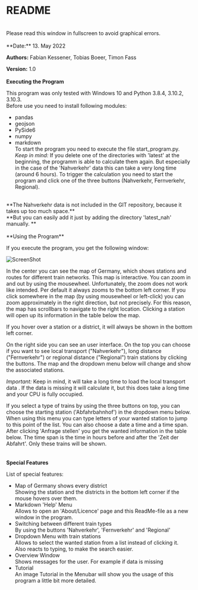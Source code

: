 # README <br/>
<br/>
Please read this window in fullscreen to avoid graphical errors.<br/>
<br/>
**Date:** 13. May 2022 <br/>

**Authors:** Fabian Kessener, Tobias Boeer, Timon Fass <br/>

**Version:** 1.0 <br/>
<br/>
**Executing the Program** <br/>

This program was only tested with Windows 10 and Python 3.8.4, 3.10.2, 3.10.3. <br/>
Before use you need to install following modules: <br/>
 - pandas <br/>
 - geojson<br/>
 - PySide6<br/>
 - numpy<br/>
 - markdown<br/>
To start the program you need to execute the file start_program.py.<br/>
*Keep in mind:* If you delete one of the directories with 'latest' at the beginning,
the programm is able to calculate them again. But especially in the case of the 'Nahverkehr'
data this can take a very long time (around 6 hours). To trigger the calculation you need to
start the program and click one of the three buttons (Nahverkehr, Fernverkehr, Regional). <br/>
<br/>
**The Nahverkehr data is not included in the GIT repository, because it takes up too much space.**<br/>
**But you can easily add it just by adding the directory 'latest_nah' manually. ** <br/>
<br/>
**Using the Program** <br/>

If you execute the program, you get the following window:<br/>

![ScreenShot](/////ScreenshotProgramm.png)<br/>

In the center you can see the map of Germany, which shows stations and
routes for different train networks. This map is interactive. You can
zoom in and out by using the mousewheel. Unfortunately, the zoom does
not work like intended. Per default it always zooms to the bottom left
corner. If you click somewhere in the map (by using mousewheel or left-click)
you can zoom approximately in the right direction, but not precisely. 
For this reason, the map has scrollbars to navigate to the right location.
Clicking a station will open up its information in the table below the
map.<br/>

If you hover over a station or a district, it will always be shown in the
bottom left corner.<br/>

On the right side you can see an user interface. On the top you can choose
if you want to see local transport ("Nahverkehr"), long distance ("Fernverkehr")
or regional distance ("Regional") train stations by clicking the buttons. The 
map and the dropdown menu below will change and show the associated stations.<br/>

*Important:* Keep in mind, it will take a long time to load the local 
transport data . If the data is missing it will calculate it, but this does
take a long time and your CPU is fully occupied.<br/>

If you select a type of trains by using the three buttons on top, you can
choose the starting station ('Abfahrbahnhof') in the dropdown menu below.
When using this menu you can type letters of your wanted station
to jump to this point of the list. You can also choose a date a time and a time span.
After clicking 'Anfrage stellen' you get the wanted information in the table below. The time span is the time
in hours before and after the 'Zeit der Abfahrt'. Only these trains will be shown. <br/>  
<br/>
**Special Features**<br/>

List of special features: <br/>
 - Map of Germany shows every district<br/>
	Showing the station and the districts in the bottom left corner if the mouse hovers over them.<br/>
 - Markdown 'Help' Menu<br/>
	Allows to open an 'About/Licence' page and this ReadMe-file as a new window in the program.<br/>
 - Switching between different train types<br/>
	By using the buttons 'Nahverkehr', 'Fernverkehr' and 'Regional'<br/>
 - Dropdown Menu with train stations<br/>
	Allows to select the wanted station from a list instead of clicking it.<br/>
	Also reacts to typing, to make the search easier.<br/>
 - Overview Window<br/>
	Shows messages for the user. For example if data is missing<br/>
 - Tutorial<br/>
	An image Tutorial in the Menubar will show you the usage of this program a little bit more detailed.

<br/>
